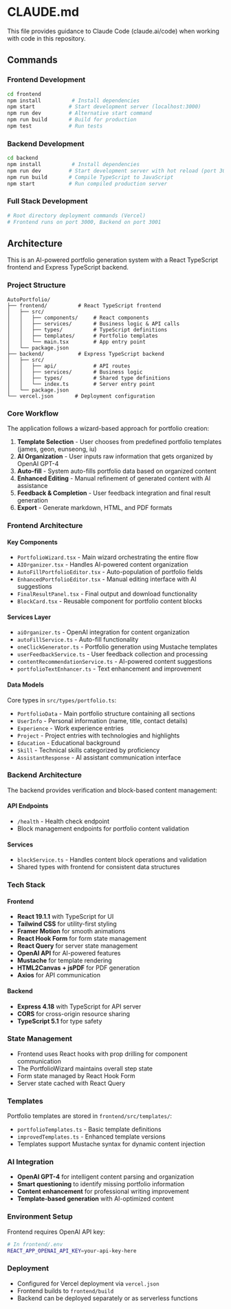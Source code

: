 # CLAUDE.md

This file provides guidance to Claude Code (claude.ai/code) when working with code in this repository.

## Commands

### Frontend Development
```bash
cd frontend
npm install          # Install dependencies
npm start           # Start development server (localhost:3000)
npm run dev         # Alternative start command
npm run build       # Build for production
npm test            # Run tests
```

### Backend Development
```bash
cd backend
npm install          # Install dependencies
npm run dev         # Start development server with hot reload (port 3001)
npm run build       # Compile TypeScript to JavaScript
npm start           # Run compiled production server
```

### Full Stack Development
```bash
# Root directory deployment commands (Vercel)
# Frontend runs on port 3000, Backend on port 3001
```

## Architecture

This is an AI-powered portfolio generation system with a React TypeScript frontend and Express TypeScript backend.

### Project Structure
```
AutoPortfolio/
├── frontend/          # React TypeScript frontend
│   ├── src/
│   │   ├── components/     # React components
│   │   ├── services/       # Business logic & API calls
│   │   ├── types/          # TypeScript definitions
│   │   ├── templates/      # Portfolio templates
│   │   └── main.tsx        # App entry point
│   └── package.json
├── backend/           # Express TypeScript backend
│   ├── src/
│   │   ├── api/            # API routes
│   │   ├── services/       # Business logic
│   │   ├── types/          # Shared type definitions
│   │   └── index.ts        # Server entry point
│   └── package.json
└── vercel.json       # Deployment configuration
```

### Core Workflow
The application follows a wizard-based approach for portfolio creation:

1. **Template Selection** - User chooses from predefined portfolio templates (james, geon, eunseong, iu)
2. **AI Organization** - User inputs raw information that gets organized by OpenAI GPT-4
3. **Auto-fill** - System auto-fills portfolio data based on organized content
4. **Enhanced Editing** - Manual refinement of generated content with AI assistance
5. **Feedback & Completion** - User feedback integration and final result generation
6. **Export** - Generate markdown, HTML, and PDF formats

### Frontend Architecture

#### Key Components
- `PortfolioWizard.tsx` - Main wizard orchestrating the entire flow
- `AIOrganizer.tsx` - Handles AI-powered content organization
- `AutoFillPortfolioEditor.tsx` - Auto-population of portfolio fields
- `EnhancedPortfolioEditor.tsx` - Manual editing interface with AI suggestions
- `FinalResultPanel.tsx` - Final output and download functionality
- `BlockCard.tsx` - Reusable component for portfolio content blocks

#### Services Layer
- `aiOrganizer.ts` - OpenAI integration for content organization
- `autoFillService.ts` - Auto-fill functionality
- `oneClickGenerator.ts` - Portfolio generation using Mustache templates
- `userFeedbackService.ts` - User feedback collection and processing
- `contentRecommendationService.ts` - AI-powered content suggestions
- `portfolioTextEnhancer.ts` - Text enhancement and improvement

#### Data Models
Core types in `src/types/portfolio.ts`:
- `PortfolioData` - Main portfolio structure containing all sections
- `UserInfo` - Personal information (name, title, contact details)
- `Experience` - Work experience entries
- `Project` - Project entries with technologies and highlights
- `Education` - Educational background
- `Skill` - Technical skills categorized by proficiency
- `AssistantResponse` - AI assistant communication interface

### Backend Architecture

The backend provides verification and block-based content management:

#### API Endpoints
- `/health` - Health check endpoint
- Block management endpoints for portfolio content validation

#### Services
- `blockService.ts` - Handles content block operations and validation
- Shared types with frontend for consistent data structures

### Tech Stack

#### Frontend
- **React 19.1.1** with TypeScript for UI
- **Tailwind CSS** for utility-first styling
- **Framer Motion** for smooth animations
- **React Hook Form** for form state management
- **React Query** for server state management
- **OpenAI API** for AI-powered features
- **Mustache** for template rendering
- **HTML2Canvas + jsPDF** for PDF generation
- **Axios** for API communication

#### Backend
- **Express 4.18** with TypeScript for API server
- **CORS** for cross-origin resource sharing
- **TypeScript 5.1** for type safety

### State Management
- Frontend uses React hooks with prop drilling for component communication
- The PortfolioWizard maintains overall step state
- Form state managed by React Hook Form
- Server state cached with React Query

### Templates
Portfolio templates are stored in `frontend/src/templates/`:
- `portfolioTemplates.ts` - Basic template definitions
- `improvedTemplates.ts` - Enhanced template versions
- Templates support Mustache syntax for dynamic content injection

### AI Integration
- **OpenAI GPT-4** for intelligent content parsing and organization
- **Smart questioning** to identify missing portfolio information
- **Content enhancement** for professional writing improvement
- **Template-based generation** with AI-optimized content

### Environment Setup
Frontend requires OpenAI API key:
```bash
# In frontend/.env
REACT_APP_OPENAI_API_KEY=your-api-key-here
```

### Deployment
- Configured for Vercel deployment via `vercel.json`
- Frontend builds to `frontend/build`
- Backend can be deployed separately or as serverless functions